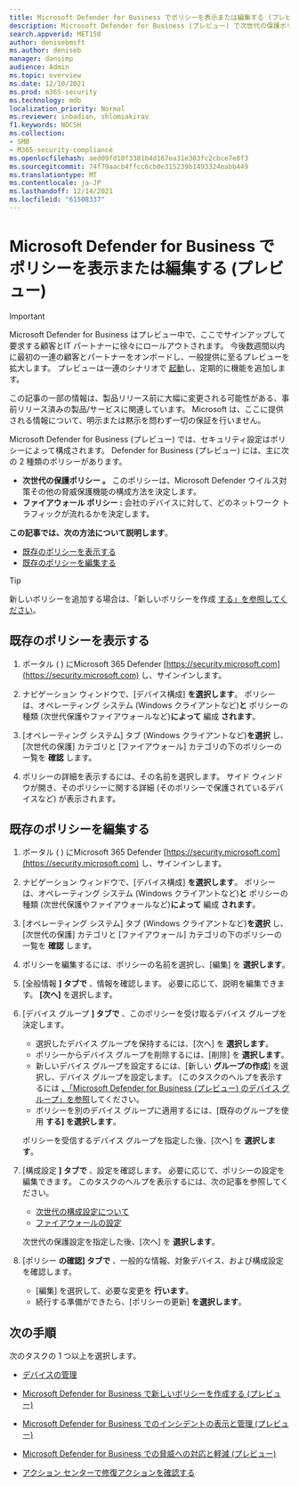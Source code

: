 ```yaml
---
title: Microsoft Defender for Business でポリシーを表示または編集する (プレビュー)
description: Microsoft Defender for Business (プレビュー) で次世代の保護ポリシーを表示、編集、作成、および削除する方法について説明します。
search.appverid: MET150
author: denisebmsft
ms.author: deniseb
manager: dansimp
audience: Admin
ms.topic: overview
ms.date: 12/10/2021
ms.prod: m365-security
ms.technology: mdb
localization_priority: Normal
ms.reviewer: inbadian, shlomiakirav
f1.keywords: NOCSH
ms.collection:
- SMB
- M365-security-compliance
ms.openlocfilehash: aed09fd10f3381b4d167ea31e303fc2cbce7e8f3
ms.sourcegitcommit: 74f79aacb4ffcc6cb0e315239b1493324eabb449
ms.translationtype: MT
ms.contentlocale: ja-JP
ms.lasthandoff: 12/14/2021
ms.locfileid: "61508337"
---
```

# <a name="view-or-edit-policies-in-microsoft-defender-for-business-preview"></a>Microsoft Defender for Business でポリシーを表示または編集する (プレビュー)

> [!IMPORTANT]
> Microsoft Defender for Business はプレビュー中で、ここでサインアップして要求する顧客と[](https://aka.ms/mdb-preview)IT パートナーに徐々にロールアウトされます。 今後数週間以内に最初の一連の顧客とパートナーをオンボードし、一般提供に至るプレビューを拡大します。 プレビューは一連のシナリオで [起動](mdb-tutorials.md#try-these-preview-scenarios)し、定期的に機能を追加します。
> 
> この記事の一部の情報は、製品リリース前に大幅に変更される可能性がある、事前リリース済みの製品/サービスに関連しています。 Microsoft は、ここに提供される情報について、明示または黙示を問わず一切の保証を行いません。 

Microsoft Defender for Business (プレビュー) では、セキュリティ設定はポリシーによって構成されます。 Defender for Business (プレビュー) には、主に次の 2 種類のポリシーがあります。

- **次世代の保護ポリシー 。** このポリシーは、Microsoft Defender ウイルス対策その他の脅威保護機能の構成方法を決定します。
- **ファイアウォール ポリシー :** 会社のデバイスに対して、どのネットワーク トラフィックが流れるかを決定します。

**この記事では、次の方法について説明します**。

- [既存のポリシーを表示する](#view-your-existing-policies)
- [既存のポリシーを編集する](#edit-an-existing-policy)

> [!TIP]
> 新しいポリシーを追加する場合は、「新しいポリシーを作成 [する」を参照してください](mdb-create-new-policy.md)。

## <a name="view-your-existing-policies"></a>既存のポリシーを表示する

1. ポータル ( ) にMicrosoft 365 Defender [https://security.microsoft.com](https://security.microsoft.com) し、サインインします。 

2. ナビゲーション ウィンドウで、[デバイス構成] **を選択します**。 ポリシーは、オペレーティング システム (Windows クライアントなど)**と** ポリシーの種類 (次世代保護やファイアウォールなど)**によって** 編成 **されます**。 

3. [オペレーティング システム] タブ (Windows クライアントなど)**を選択** し、[次世代の保護] カテゴリと [ファイアウォール] カテゴリの下のポリシーの一覧を **確認** します。 

4. ポリシーの詳細を表示するには、その名前を選択します。 サイド ウィンドウが開き、そのポリシーに関する詳細 (そのポリシーで保護されているデバイスなど) が表示されます。

## <a name="edit-an-existing-policy"></a>既存のポリシーを編集する

1. ポータル ( ) にMicrosoft 365 Defender [https://security.microsoft.com](https://security.microsoft.com) し、サインインします。 

2. ナビゲーション ウィンドウで、[デバイス構成] **を選択します**。 ポリシーは、オペレーティング システム (Windows クライアントなど)**と** ポリシーの種類 (次世代保護やファイアウォールなど)**によって** 編成 **されます**。 

3. [オペレーティング システム] タブ (Windows クライアントなど)**を選択** し、[次世代の保護] カテゴリと [ファイアウォール] カテゴリの下のポリシーの一覧を **確認** します。 

4. ポリシーを編集するには、ポリシーの名前を選択し、[編集] を **選択します**。

5. [全般情報 **] タブで** 、情報を確認します。 必要に応じて、説明を編集できます。 **[次へ]** を選択します。

6. [デバイス グループ **] タブで** 、このポリシーを受け取るデバイス グループを決定します。  

   - 選択したデバイス グループを保持するには、[次へ] を **選択します**。
   - ポリシーからデバイス グループを削除するには、[削除] を **選択します**。
   - 新しいデバイス グループを設定するには、[新しい **グループの作成**] を選択し、デバイス グループを設定します。 (このタスクのヘルプを表示するには [、「Microsoft Defender for Business (プレビュー) のデバイス グループ」を参照](mdb-create-edit-device-groups.md)してください。
   - ポリシーを別のデバイス グループに適用するには、[既存のグループを使用 **する] を選択します**。

   ポリシーを受信するデバイス グループを指定した後、[次へ] を **選択します**。

7. [構成設定 **] タブで** 、設定を確認します。 必要に応じて、ポリシーの設定を編集できます。 このタスクのヘルプを表示するには、次の記事を参照してください。 

   - [次世代の構成設定について](mdb-next-gen-configuration-settings.md)   
   - [ファイアウォールの設定](mdb-firewall.md)

   次世代の保護設定を指定した後、[次へ] を **選択します**。

8. [ポリシー **の確認] タブで** 、一般的な情報、対象デバイス、および構成設定を確認します。 

   - [編集] を選択して、必要な変更を **行います**。
   - 続行する準備ができたら、[ポリシーの更新] **を選択します**。


## <a name="next-steps"></a>次の手順

次のタスクの 1 つ以上を選択します。

- [デバイスの管理](mdb-manage-devices.md)

- [Microsoft Defender for Business で新しいポリシーを作成する (プレビュー)](mdb-create-new-policy.md)

- [Microsoft Defender for Business でのインシデントの表示と管理 (プレビュー)](mdb-view-manage-incidents.md)

- [Microsoft Defender for Business での脅威への対応と軽減 (プレビュー)](mdb-respond-mitigate-threats.md)

- [アクション センターで修復アクションを確認する](mdb-review-remediation-actions.md)